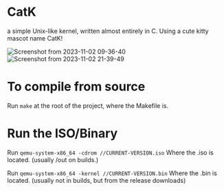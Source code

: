 # CatK
a simple Unix-like kernel, written almost entirely in C. Using a cute kitty mascot name CatK!

![Screenshot from 2023-11-02 09-36-40](https://github.com/Rodmatronic/CatK/assets/105672808/fe792fa5-8eec-4692-ba75-926b0bb3e0c0)
![Screenshot from 2023-11-02 21-39-49](https://github.com/Rodmatronic/CatK/assets/105672808/498231ad-fd9b-4306-80c5-548d0d8023d9)

# To compile from source
Run `make` at the root of the project, where the Makefile is.

# Run the ISO/Binary
Run `qemu-system-x86_64 -cdrom //CURRENT-VERSION.iso` Where the .iso is located. (usually /out on builds.)

Run `qemu-system-x86_64 -kernel //CURRENT-VERSION.bin` Where the .bin is located. (usually not in builds, but from the release downloads)
